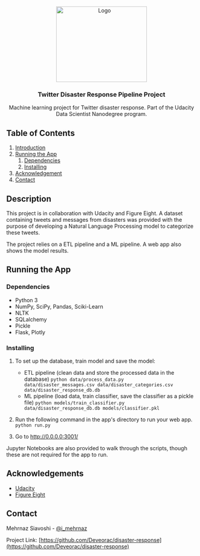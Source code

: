 
<!-- PROJECT LOGO -->
<br />
<p align="center">
  <a href="https://github.com/Deveorac/disaster-response">
    <img src="https://c0.wallpaperflare.com/preview/633/410/327/business-communication-concept-illustration.jpg" alt="Logo" width="240" height="200">
  </a>

  <h3 align="center">Twitter Disaster Response Pipeline Project</h3>

  <p align="center">
    Machine learning project for Twitter disaster response. Part of the Udacity Data Scientist Nanodegree program. 
  </p>
</p>




## Table of Contents
1. [Introduction](#introduction)
2. [Running the App](#running)
	1. [Dependencies](#dependencies)
	2. [Installing](#installation)
3. [Acknowledgement](#acknowledgement)
4. [Contact](#contact)

<a name="introduction"></a>
## Description

This project is in collaboration with Udacity and Figure Eight. A dataset containing tweets and messages from disasters was provided with the purpose of developing a Natural Language Processing model to categorize these tweets. 

The project relies on a ETL pipeline and a ML pipeline. A web app also shows the model results. 

<a name="running"></a>
## Running the App

<a name="dependencies"></a>
### Dependencies
* Python 3
* NumPy, SciPy, Pandas, Sciki-Learn
* NLTK
* SQLalchemy
* Pickle
* Flask, Plotly

<a name="installation"></a>
### Installing

1. To set up the database, train model and save the model:

    - ETL pipeline (clean data and store the processed data in the database)
        `python data/process_data.py data/disaster_messages.csv data/disaster_categories.csv data/disaster_response_db.db`
    - ML pipeline (load data, train classifier, save the classifier as a pickle file)
        `python models/train_classifier.py data/disaster_response_db.db models/classifier.pkl`

2. Run the following command in the app's directory to run your web app.
    `python run.py`

3. Go to http://0.0.0.0:3001/

Jupyter Notebooks are also provided to walk through the scripts, though these are not required for the app to run. 

<a name="acknowledgement"></a>
## Acknowledgements

* [Udacity](https://www.udacity.com/)
* [Figure Eight](https://www.figure-eight.com/)

<a name="contact"></a>
## Contact

Mehrnaz Siavoshi - [@i_mehrnaz](https://twitter.com/i_mehrnaz)

Project Link: [https://github.com/Deveorac/disaster-response](https://github.com/Deveorac/disaster-response)

